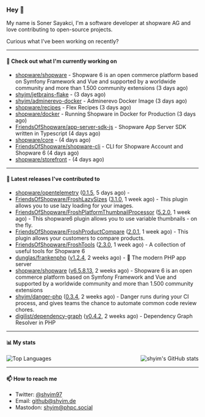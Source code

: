 ### Hey 👋

My name is Soner Sayakci, I'm a software developer at shopware AG and love contributing to open-source projects.

Curious what I've been working on recently?

---

#### 👷 Check out what I'm currently working on

- [shopware/shopware](https://github.com/shopware/shopware) - Shopware 6 is an open commerce platform based on Symfony Framework and Vue and supported by a worldwide community and more than 1.500 community extensions (3 days ago)
- [shyim/jetbrains-flake](https://github.com/shyim/jetbrains-flake) -  (3 days ago)
- [shyim/adminerevo-docker](https://github.com/shyim/adminerevo-docker) - Adminerevo Docker Image (3 days ago)
- [shopware/recipes](https://github.com/shopware/recipes) - Flex Recipes (3 days ago)
- [shopware/docker](https://github.com/shopware/docker) - Running Shopware in Docker for Production (3 days ago)
- [FriendsOfShopware/app-server-sdk-js](https://github.com/FriendsOfShopware/app-server-sdk-js) - Shopware App Server SDK written in Typescript (4 days ago)
- [shopware/core](https://github.com/shopware/core) -  (4 days ago)
- [FriendsOfShopware/shopware-cli](https://github.com/FriendsOfShopware/shopware-cli) - CLI for Shopware Account and Shopware 6 (4 days ago)
- [shopware/storefront](https://github.com/shopware/storefront) -  (4 days ago)

---

#### 🔭 Latest releases I've contributed to

- [shopware/opentelemetry](https://github.com/shopware/opentelemetry) ([0.1.5](https://github.com/shopware/opentelemetry/releases/tag/0.1.5), 5 days ago) - 
- [FriendsOfShopware/FroshLazySizes](https://github.com/FriendsOfShopware/FroshLazySizes) ([3.1.0](https://github.com/FriendsOfShopware/FroshLazySizes/releases/tag/3.1.0), 1 week ago) - This plugin allows you to use lazy loading for your images.
- [FriendsOfShopware/FroshPlatformThumbnailProcessor](https://github.com/FriendsOfShopware/FroshPlatformThumbnailProcessor) ([5.2.0](https://github.com/FriendsOfShopware/FroshPlatformThumbnailProcessor/releases/tag/5.2.0), 1 week ago) - This shopware6 plugin allows you to use variable thumbnails - on the fly.
- [FriendsOfShopware/FroshProductCompare](https://github.com/FriendsOfShopware/FroshProductCompare) ([2.0.1](https://github.com/FriendsOfShopware/FroshProductCompare/releases/tag/2.0.1), 1 week ago) - This plugin allows your customers to compare products.
- [FriendsOfShopware/FroshTools](https://github.com/FriendsOfShopware/FroshTools) ([2.3.0](https://github.com/FriendsOfShopware/FroshTools/releases/tag/2.3.0), 1 week ago) - A collection of useful tools for Shopware 6
- [dunglas/frankenphp](https://github.com/dunglas/frankenphp) ([v1.2.4](https://github.com/dunglas/frankenphp/releases/tag/v1.2.4), 2 weeks ago) - 🧟 The modern PHP app server
- [shopware/shopware](https://github.com/shopware/shopware) ([v6.5.8.13](https://github.com/shopware/shopware/releases/tag/v6.5.8.13), 2 weeks ago) - Shopware 6 is an open commerce platform based on Symfony Framework and Vue and supported by a worldwide community and more than 1.500 community extensions
- [shyim/danger-php](https://github.com/shyim/danger-php) ([0.3.4](https://github.com/shyim/danger-php/releases/tag/0.3.4), 2 weeks ago) - Danger runs during your CI process, and gives teams the chance to automate common code review chores.
- [digilist/dependency-graph](https://github.com/digilist/dependency-graph) ([v0.4.2](https://github.com/digilist/dependency-graph/releases/tag/v0.4.2), 2 weeks ago) - Dependency Graph Resolver in PHP

---

#### 📊 My stats

<img align="right" alt="shyim's GitHub stats" src="https://github-readme-stats.vercel.app/api?username=shyim&count_private=1&show_icons=true&" />

![Top Languages](https://github-readme-stats.vercel.app/api/top-langs/?username=shyim)

---

#### 📫 How to reach me

- Twitter: [@shyim97](https://twitter.com/shyim97)
- Email: [github@shyim.de](mailto://github@shyim.de)
- Mastodon: <a rel="me" href="https://phpc.social/@shyim">shyim@phpc.social</a>
